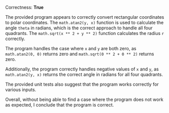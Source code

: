 Correctness: **True**

The provided program appears to correctly convert rectangular coordinates to polar coordinates. The `math.atan2(y, x)` function is used to calculate the angle `theta` in radians, which is the correct approach to handle all four quadrants. The `math.sqrt(x ** 2 + y ** 2)` function calculates the radius `r` correctly.

The program handles the case where `x` and `y` are both zero, as `math.atan2(0, 0)` returns zero and `math.sqrt(0 ** 2 + 0 ** 2)` returns zero.

Additionally, the program correctly handles negative values of `x` and `y`, as `math.atan2(y, x)` returns the correct angle in radians for all four quadrants.

The provided unit tests also suggest that the program works correctly for various inputs.

Overall, without being able to find a case where the program does not work as expected, I conclude that the program is correct.
